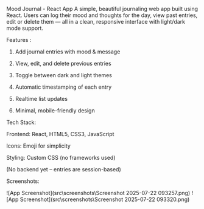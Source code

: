 Mood Journal - React App
A simple, beautiful journaling web app built using React. Users can log their mood and thoughts for the day, view past entries, edit or delete them — all in a clean, responsive interface with light/dark mode support.

Features :

1. Add journal entries with mood & message

2. View, edit, and delete previous entries

3. Toggle between dark and light themes

4. Automatic timestamping of each entry

5. Realtime list updates

6. Minimal, mobile-friendly design

Tech Stack: 

Frontend: React, HTML5, CSS3, JavaScript

Icons: Emoji for simplicity

Styling: Custom CSS (no frameworks used)

(No backend yet – entries are session-based)

Screenshots:

![App Screenshot](src\screenshots\Screenshot 2025-07-22 093257.png)
![App Screenshot](src\screenshots\Screenshot 2025-07-22 093320.png)
